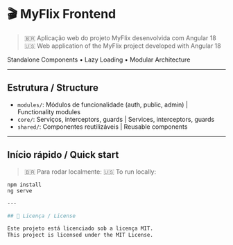 # 🎬 MyFlix Frontend

> 🇧🇷 Aplicação web do projeto MyFlix desenvolvida com Angular 18  
> 🇺🇸 Web application of the MyFlix project developed with Angular 18

Standalone Components • Lazy Loading • Modular Architecture

---

## Estrutura / Structure

- `modules/`: Módulos de funcionalidade (auth, public, admin) | Functionality modules
- `core/`: Serviços, interceptors, guards | Services, interceptors, guards
- `shared/`: Componentes reutilizáveis | Reusable components

---

## Início rápido / Quick start

> 🇧🇷 Para rodar localmente:
> 🇺🇸 To run locally:

```bash
npm install
ng serve

---

## 📄 Licença / License

Este projeto está licenciado sob a licença MIT.  
This project is licensed under the MIT License.


